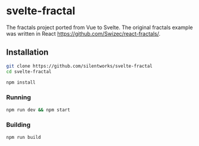 # svelte-fractal

The fractals project ported from Vue to Svelte. The original fractals example was written in React https://github.com/Swizec/react-fractals/.

## Installation

```bash
git clone https://github.com/silentworks/svelte-fractal
cd svelte-fractal
```

```bash
npm install
```

### Running

```bash
npm run dev && npm start
```

### Building

```bash
npm run build
```
